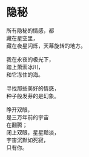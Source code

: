 # 隐秘

<!-- font -->

<pre>
所有隐秘的情感，都
藏在星空里，
藏在夜星闪烁，天幕旋转的地方。

我在永夜的极光下，
踏上萧索冰川，
和它冻住的海。

寻找那些美好的情感，
种子般发芽的是幻象。

睁开双眼，
是三万年前的宇宙
在翻腾；
闭上双眼，星星黯淡，
宇宙沉默如死寂，
只有你。
</pre>
